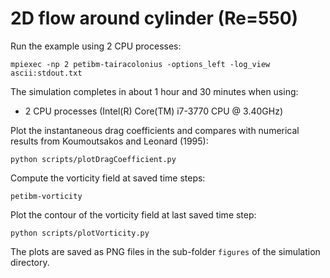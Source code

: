 # 2D flow around cylinder (Re=550)

Run the example using 2 CPU processes:

```
mpiexec -np 2 petibm-tairacolonius -options_left -log_view ascii:stdout.txt
```

The simulation completes in about 1 hour and 30 minutes when using:
- 2 CPU processes (Intel(R) Core(TM) i7-3770 CPU @ 3.40GHz)

Plot the instantaneous drag coefficients and compares with numerical results
from Koumoutsakos and Leonard (1995):

```
python scripts/plotDragCoefficient.py
```

Compute the vorticity field at saved time steps:

```
petibm-vorticity
```

Plot the contour of the vorticity field at last saved time step:

```
python scripts/plotVorticity.py
```

The plots are saved as PNG files in the sub-folder `figures` of the simulation
directory.
